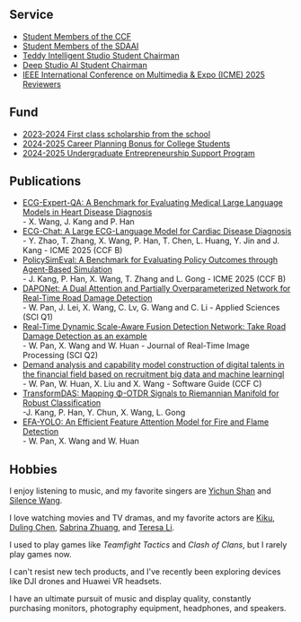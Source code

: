 ## Service 

<ul style="margin:0 0 5px;">
  <li><a href="https://zaozzz.github.io/"><autocolor>Student Members of the CCF</autocolor></a></li>
  <li><a href="https://zaozzz.github.io/"><autocolor>Student Members of the SDAAI</autocolor></a></li>
  <li><a href="https://zaozzz.github.io/"><autocolor>Teddy Intelligent Studio Student Chairman</autocolor></a></li>
  <li><a href="https://zaozzz.github.io/"><autocolor>Deep Studio AI Student Chairman</autocolor></a></li>
  <li><a href="https://zaozzz.github.io/"><autocolor>IEEE International Conference on Multimedia & Expo (ICME) 2025 Reviewers</autocolor></a></li>
</ul>

## Fund

<ul style="margin:0 0 5px;">
  <li><a href="https://zaozzz.github.io/"><autocolor>2023-2024 First class scholarship from the school</autocolor></a></li>
  <li><a href="https://zaozzz.github.io/"><autocolor>2024-2025 Career Planning Bonus for College Students</autocolor></a></li>
  <li><a href="https://zaozzz.github.io/"><autocolor>2024-2025 Undergraduate Entrepreneurship Support Program</autocolor></a></li>
</ul>

## Publications

<ul style="margin:0 0 5px;">
<li><a href="https://arxiv.org/abs/2408.08849"><autocolor>ECG-Expert-QA: A Benchmark for Evaluating Medical Large Language Models in Heart Disease Diagnosis</autocolor></a></li>
  - X. Wang, J. Kang and P. Han
<li><a href="https://arxiv.org/abs/2408.08849"><autocolor>ECG-Chat: A Large ECG-Language Model for Cardiac Disease Diagnosis</autocolor></a></li>
  - Y. Zhao, T. Zhang, X. Wang, P. Han, T. Chen, L. Huang, Y. Jin and J. Kang
  - ICME 2025 (CCF B)
<li><a href="https://arxiv.org/abs/2408.08849"><autocolor>PolicySimEval: A Benchmark for Evaluating Policy Outcomes through Agent-Based Simulation</autocolor></a></li>
  - J. Kang, P. Han, X. Wang, T. Zhang and L. Gong
  - ICME 2025 (CCF B)
<li><a href="https://www.mdpi.com/2076-3417/15/3/1470"><autocolor>DAPONet: A Dual Attention and Partially Overparameterized Network for Real-Time Road Damage Detection</autocolor></a></li>
  - W. Pan, J. Lei, X. Wang, C. Lv, G. Wang and C. Li
  - Applied Sciences (SCI Q1)
<li><a href="https://link.springer.com/article/10.1007/s11554-025-01634-w"><autocolor>Real-Time Dynamic Scale-Aware Fusion Detection Network: Take Road Damage Detection as an example</autocolor></a></li>
  - W. Pan, X. Wang and W. Huan
  - Journal of Real-Time Image Processing (SCI Q2)
<li><a href="https://zaozzz.github.io/"><autocolor>Demand analysis and capability model construction of digital talents in the financial field based on recruitment big data and machine learningl</autocolor></a></li>
  - W. Pan, W. Huan, X. Liu and X. Wang
  - Software Guide (CCF C)
<li><a href="https://arxiv.org/abs/2502.02428"><autocolor>TransformDAS: Mapping Φ-OTDR Signals to Riemannian Manifold for Robust Classification</autocolor></a></li>
  -J. Kang, P. Han, Y. Chun, X. Wang, L. Gong
<li><a href="https://arxiv.org/abs/2409.12635"><autocolor>EFA-YOLO: An Efficient Feature Attention Model for Fire and Flame Detection</autocolor></a></li>
  - W. Pan, X. Wang and W. Huan
</ul>


## Hobbies

I enjoy listening to music, and my favorite singers are [Yichun Shan](https://weibo.com/u/5598574734) and [Silence Wang](https://weibo.com/silencew).  

I love watching movies and TV dramas, and my favorite actors are [Kiku](https://www.weibo.com/u/3669102477?eqid=e8af036900096f8200000004645b8833), [Duling Chen](https://weibo.com/u/5589792153), [Sabrina Zhuang](https://weibo.com/u/1314749965?tabtype=feed), and [Teresa
 Li](https://weibo.com/n/%E6%9D%8E%E5%BA%9A%E5%B8%8CTeresa).  

I used to play games like *Teamfight Tactics* and *Clash of Clans*, but I rarely play games now.  

I can't resist new tech products, and I've recently been exploring devices like DJI drones and Huawei VR headsets.  

I have an ultimate pursuit of music and display quality, constantly purchasing monitors, photography equipment, headphones, and speakers.
